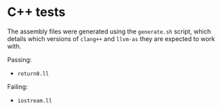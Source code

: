 # C++ tests

The assembly files were generated using the `generate.sh` script, which details
which versions of `clang++` and `llvm-as` they are expected to work with.

Passing:
 - `return0.ll`

Failing:
 - `iostream.ll`
